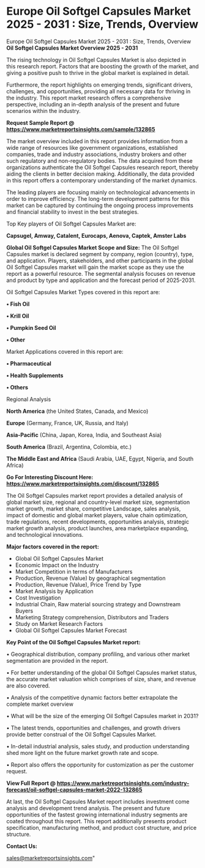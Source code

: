 # Europe Oil Softgel Capsules Market 2025 - 2031 : Size, Trends, Overview
Europe Oil Softgel Capsules Market 2025 - 2031 : Size, Trends, Overview
<Strong> Oil Softgel Capsules Market Overview 2025 - 2031</strong>

The rising technology in Oil Softgel Capsules Market is also depicted in this research report. Factors that are boosting the growth of the market, and giving a positive push to thrive in the global market is explained in detail.

Furthermore, the report highlights on emerging trends, significant drivers, challenges, and opportunities, providing all necessary data for thriving in the industry. This report market research offers a comprehensive perspective, including an in-depth analysis of the present and future scenarios within the industry.

<strong>Request Sample Report @ <a href=https://www.marketreportsinsights.com/sample/132865>https://www.marketreportsinsights.com/sample/132865</a></strong>

The market overview included in this report provides information from a wide range of resources like government organizations, established companies, trade and industry associations, industry brokers and other such regulatory and non-regulatory bodies. The data acquired from these organizations authenticate the Oil Softgel Capsules research report, thereby aiding the clients in better decision making. Additionally, the data provided in this report offers a contemporary understanding of the market dynamics.

The leading players are focusing mainly on technological advancements in order to improve efficiency. The long-term development patterns for this market can be captured by continuing the ongoing process improvements and financial stability to invest in the best strategies.

Top Key players of Oil Softgel Capsules Market are:

<strong>Capsugel, Amway, Catalent, Eurocaps, Aenova, Captek, Amster Labs</strong>

<strong><b>Global Oil Softgel Capsules Market Scope and Size:</b></strong>
The Oil Softgel Capsules market is declared segment by company, region (country), type, and application. Players, stakeholders, and other participants in the global Oil Softgel Capsules market will gain the market scope as they use the report as a powerful resource. The segmental analysis focuses on revenue and product by type and application and the forecast period of 2025-2031.

Oil Softgel Capsules Market Types covered in this report are:

<strong>• Fish Oil

• Krill Oil

• Pumpkin Seed Oil

• Other</strong>

Market Applications covered in this report are:

<strong>• Pharmaceutical

• Health Supplements

• Others</strong> 

Regional Analysis

<strong>North America</strong> (the United States, Canada, and Mexico)

<strong>Europe</strong> (Germany, France, UK, Russia, and Italy)

<strong>Asia-Pacific</strong> (China, Japan, Korea, India, and Southeast Asia)

<strong>South America</strong> (Brazil, Argentina, Colombia, etc.)

<strong>The Middle East and Africa</strong> (Saudi Arabia, UAE, Egypt, Nigeria, and South Africa)

<strong>Go For Interesting Discount Here: <a href=https://www.marketreportsinsights.com/discount/132865>https://www.marketreportsinsights.com/discount/132865</a></strong>

The Oil Softgel Capsules market report provides a detailed analysis of global market size, regional and country-level market size, segmentation market growth, market share, competitive Landscape, sales analysis, impact of domestic and global market players, value chain optimization, trade regulations, recent developments, opportunities analysis, strategic market growth analysis, product launches, area marketplace expanding, and technological innovations.

<strong><b>Major factors covered in the report:</b></strong>
<ul>
  <li>Global Oil Softgel Capsules Market </li>
  <li>Economic Impact on the Industry</li>
  <li>Market Competition in terms of Manufacturers</li>
  <li>Production, Revenue (Value) by geographical segmentation</li>
  <li>Production, Revenue (Value), Price Trend by Type</li>
  <li>Market Analysis by Application</li>
  <li>Cost Investigation</li>
  <li>Industrial Chain, Raw material sourcing strategy and Downstream Buyers</li>
  <li>Marketing Strategy comprehension, Distributors and Traders</li>
  <li>Study on Market Research Factors</li>
  <li>Global Oil Softgel Capsules Market Forecast</li>
</ul>

<strong><b>Key Point of the Oil Softgel Capsules Market report:</b></strong>

• Geographical distribution, company profiling, and various other market segmentation are provided in the report.

• For better understanding of the global Oil Softgel Capsules market status, the accurate market valuation which comprises of size, share, and revenue are also covered.

• Analysis of the competitive dynamic factors better extrapolate the complete market overview

• What will be the size of the emerging Oil Softgel Capsules market in 2031?

• The latest trends, opportunities and challenges, and growth drivers provide better construal of the Oil Softgel Capsules Market.

• In-detail industrial analysis, sales study, and production understanding shed more light on the future market growth rate and scope.

• Report also offers the opportunity for customization as per the customer request.

<strong><b>View Full Report @ <a href=https://www.marketreportsinsights.com/industry-forecast/oil-softgel-capsules-market-2022-132865>https://www.marketreportsinsights.com/industry-forecast/oil-softgel-capsules-market-2022-132865</a></b></strong>


At last, the Oil Softgel Capsules Market report includes investment come analysis and development trend analysis. The present and future opportunities of the fastest growing international industry segments are coated throughout this report. This report additionally presents product specification, manufacturing method, and product cost structure, and price structure.

<strong>Contact Us:</strong>

sales@marketreportsinsights.com"
